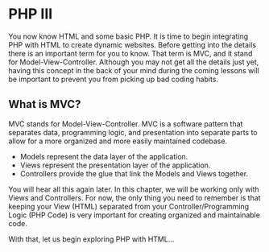 # PHP III

You now know HTML and some basic PHP. It is time to begin integrating PHP with HTML to create dynamic websites. Before getting into the details there is an important term for you to know. That term is MVC, and it stand for Model-View-Controller. Although you may not get all the details just yet, having this concept in the back of your mind during the coming lessons will be important to prevent you from picking up bad coding habits.

## What is MVC?

MVC stands for Model-View-Controller. MVC is a software pattern that separates data, programming logic, and presentation into separate parts to allow for a more organized and more easily maintained codebase.

- Models represent the data layer of the application.
- Views represent the presentation layer of the application.
- Controllers provide the glue that link the Models and Views together.

You will hear all this again later. In this chapter, we will be working only with Views and Controllers. For now, the only thing you need to remember is that keeping your View (HTML) separated from your Controller/Programming Logic (PHP Code) is very important for creating organized and maintainable code.

With that, let us begin exploring PHP with HTML...
